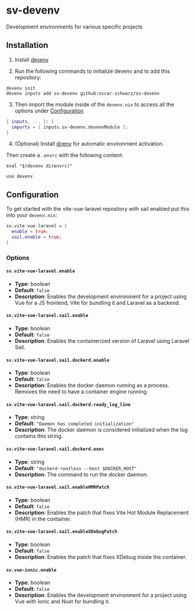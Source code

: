 # sv-devenv

Development environments for various specific projects
## Installation

1. Install [devenv](https://devenv.sh/getting-started/)

2. Run the following commands to initialize devenv and to add this repository:
```
devenv init
devenv inputs add sv-devenv github:oscar-schwarz/sv-devenv 
```

3. Then import the module inside of the `devenv.nix` to access all the options under [Configuration](#Configuration)
```nix
{ inputs, ... }: {
  imports = [ inputs.sv-devenv.devenvModule ];
}
```

4. (Optional) Install [direnv](https://direnv.net/docs/installation.html) for automatic environment activation.

Then create a `.envrc` with the following content:

```envrc
eval "$(devenv direnvrc)"

use devenv
```

## Configuration

To get started with the vite-vue-laravel repository with sail enabled put this into your `devenv.nix`:

```nix
sv.vite-vue-laravel = {
  enable = true;
  sail.enable = true;
}
```

### Options

#### `sv.vite-vue-laravel.enable`
- **Type**: boolean
- **Default**: `false`
- **Description**: Enables the development environment for a project using Vue for a JS frontend, Vite for bundling it and Laravel as a backend.

#### `sv.vite-vue-laravel.sail.enable`
- **Type**: boolean
- **Default**: `false`
- **Description**: Enables the containerized version of Laravel using Laravel Sail.

#### `sv.vite-vue-laravel.sail.dockerd.enable`
- **Type**: boolean
- **Default**: `false`
- **Description**: Enables the docker daemon running as a process. Removes the need to have a container engine running.

#### `sv.vite-vue-laravel.sail.dockerd.ready_log_line`
- **Type**: string
- **Default**: `"Daemon has completed initialization"`
- **Description**: The docker daemon is considered initialized when the log contains this string.

#### `sv.vite-vue-laravel.sail.dockerd.exec`
- **Type**: string
- **Default**: `"dockerd-rootless --host $DOCKER_HOST"`
- **Description**: The command to run the docker daemon.

#### `sv.vite-vue-laravel.sail.enableHMRPatch`
- **Type**: boolean
- **Default**: `false`
- **Description**: Enables the patch that fixes Vite Hot Module Replacement (HMR) in the container.

#### `sv.vite-vue-laravel.sail.enableXDebugPatch`
- **Type**: boolean
- **Default**: `false`
- **Description**: Enables the patch that fixes XDebug inside the container.

#### `sv.vue-ionic.enable`
- **Type**: boolean
- **Default**: `false`
- **Description**: Enables the development environment for a project using Vue with Ionic and Nuxt for bundling it.

